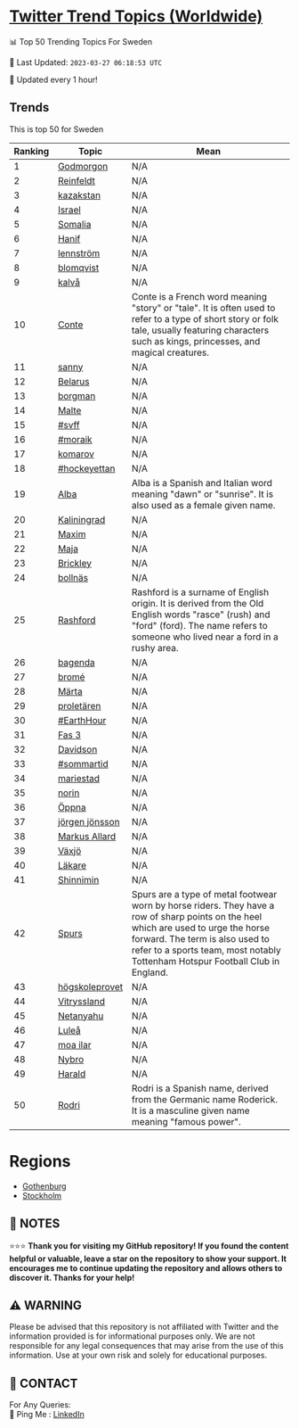 [Twitter Trend Topics (Worldwide)](https://github.com/ErcinDedeoglu/Twitter-Trend-Topics)
==========


📊 Top 50 Trending Topics For Sweden

📆 Last Updated: `2023-03-27 06:18:53 UTC`

🔧 Updated every 1 hour!


## Trends

This is top 50 for Sweden

| Ranking | Topic | Mean |
| ------- | ------------ | ------------ |
| 1 | [Godmorgon](http://twitter.com/search?q=Godmorgon) | N/A |
| 2 | [Reinfeldt](http://twitter.com/search?q=Reinfeldt) | N/A |
| 3 | [kazakstan](http://twitter.com/search?q=kazakstan) | N/A |
| 4 | [Israel](http://twitter.com/search?q=Israel) | N/A |
| 5 | [Somalia](http://twitter.com/search?q=Somalia) | N/A |
| 6 | [Hanif](http://twitter.com/search?q=Hanif) | N/A |
| 7 | [lennström](http://twitter.com/search?q=lennstr%c3%b6m) | N/A |
| 8 | [blomqvist](http://twitter.com/search?q=blomqvist) | N/A |
| 9 | [kalvå](http://twitter.com/search?q=kalv%c3%a5) | N/A |
| 10 | [Conte](http://twitter.com/search?q=Conte) | Conte is a French word meaning "story" or "tale". It is often used to refer to a type of short story or folk tale, usually featuring characters such as kings, princesses, and magical creatures. |
| 11 | [sanny](http://twitter.com/search?q=sanny) | N/A |
| 12 | [Belarus](http://twitter.com/search?q=Belarus) | N/A |
| 13 | [borgman](http://twitter.com/search?q=borgman) | N/A |
| 14 | [Malte](http://twitter.com/search?q=Malte) | N/A |
| 15 | [#svff](http://twitter.com/search?q=%23svff) | N/A |
| 16 | [#moraik](http://twitter.com/search?q=%23moraik) | N/A |
| 17 | [komarov](http://twitter.com/search?q=komarov) | N/A |
| 18 | [#hockeyettan](http://twitter.com/search?q=%23hockeyettan) | N/A |
| 19 | [Alba](http://twitter.com/search?q=Alba) | Alba is a Spanish and Italian word meaning "dawn" or "sunrise". It is also used as a female given name. |
| 20 | [Kaliningrad](http://twitter.com/search?q=Kaliningrad) | N/A |
| 21 | [Maxim](http://twitter.com/search?q=Maxim) | N/A |
| 22 | [Maja](http://twitter.com/search?q=Maja) | N/A |
| 23 | [Brickley](http://twitter.com/search?q=Brickley) | N/A |
| 24 | [bollnäs](http://twitter.com/search?q=bolln%c3%a4s) | N/A |
| 25 | [Rashford](http://twitter.com/search?q=Rashford) | Rashford is a surname of English origin. It is derived from the Old English words "rasce" (rush) and "ford" (ford). The name refers to someone who lived near a ford in a rushy area. |
| 26 | [bagenda](http://twitter.com/search?q=bagenda) | N/A |
| 27 | [bromé](http://twitter.com/search?q=brom%c3%a9) | N/A |
| 28 | [Märta](http://twitter.com/search?q=M%c3%a4rta) | N/A |
| 29 | [proletären](http://twitter.com/search?q=prolet%c3%a4ren) | N/A |
| 30 | [#EarthHour](http://twitter.com/search?q=%23EarthHour) | N/A |
| 31 | [Fas 3](http://twitter.com/search?q=Fas+3) | N/A |
| 32 | [Davidson](http://twitter.com/search?q=Davidson) | N/A |
| 33 | [#sommartid](http://twitter.com/search?q=%23sommartid) | N/A |
| 34 | [mariestad](http://twitter.com/search?q=mariestad) | N/A |
| 35 | [norin](http://twitter.com/search?q=norin) | N/A |
| 36 | [Öppna](http://twitter.com/search?q=%c3%96ppna) | N/A |
| 37 | [jörgen jönsson](http://twitter.com/search?q=j%c3%b6rgen+j%c3%b6nsson) | N/A |
| 38 | [Markus Allard](http://twitter.com/search?q=Markus+Allard) | N/A |
| 39 | [Växjö](http://twitter.com/search?q=V%c3%a4xj%c3%b6) | N/A |
| 40 | [Läkare](http://twitter.com/search?q=L%c3%a4kare) | N/A |
| 41 | [Shinnimin](http://twitter.com/search?q=Shinnimin) | N/A |
| 42 | [Spurs](http://twitter.com/search?q=Spurs) | Spurs are a type of metal footwear worn by horse riders. They have a row of sharp points on the heel which are used to urge the horse forward. The term is also used to refer to a sports team, most notably Tottenham Hotspur Football Club in England. |
| 43 | [högskoleprovet](http://twitter.com/search?q=h%c3%b6gskoleprovet) | N/A |
| 44 | [Vitryssland](http://twitter.com/search?q=Vitryssland) | N/A |
| 45 | [Netanyahu](http://twitter.com/search?q=Netanyahu) | N/A |
| 46 | [Luleå](http://twitter.com/search?q=Lule%c3%a5) | N/A |
| 47 | [moa ilar](http://twitter.com/search?q=moa+ilar) | N/A |
| 48 | [Nybro](http://twitter.com/search?q=Nybro) | N/A |
| 49 | [Harald](http://twitter.com/search?q=Harald) | N/A |
| 50 | [Rodri](http://twitter.com/search?q=Rodri) | Rodri is a Spanish name, derived from the Germanic name Roderick. It is a masculine given name meaning "famous power". |



# Regions

* [Gothenburg](</Sweden/Gothenburg.md>)
* [Stockholm](</Sweden/Stockholm.md>)



## 📝 NOTES

⭐⭐⭐ **Thank you for visiting my GitHub repository! If you found the content helpful or valuable, leave a star on the repository to show your support. It encourages me to continue updating the repository and allows others to discover it. Thanks for your help!**


## ⚠️ WARNING

Please be advised that this repository is not affiliated with Twitter and the information provided is for informational purposes only. We are not responsible for any legal consequences that may arise from the use of this information. Use at your own risk and solely for educational purposes.


## 📨 CONTACT

 For Any Queries:  
            🏓 Ping Me : [LinkedIn](https://www.linkedin.com/in/ercindedeoglu/)
